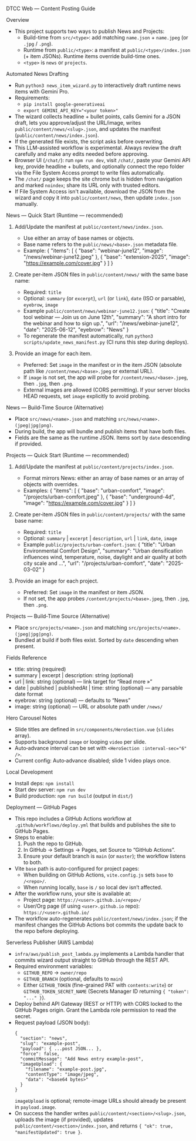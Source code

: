 DTCC Web — Content Posting Guide

Overview
- This project supports two ways to publish News and Projects:
  - Build-time from `src/<type>`: add matching `name.json` + `name.jpeg` (or `.jpg` / `.png`).
  - Runtime from `public/<type>`: a manifest at `public/<type>/index.json` (+ item JSONs). Runtime items override build-time ones.
  - `<type>` is `news` or `projects`.

Automated News Drafting
- Run `python3 news_item_wizard.py` to interactively draft runtime news items with Gemini Pro.
- Requirements:
  - `pip install google-generativeai`
  - `export GEMINI_API_KEY="<your token>"`
- The wizard collects headline + bullet points, calls Gemini for a JSON draft, lets you approve/adjust the URL/image, writes `public/content/news/<slug>.json`, and updates the manifest (`public/content/news/index.json`).
- If the generated file exists, the script asks before overwriting.
- This LLM-assisted workflow is experimental. Always review the draft carefully and make any edits needed before approving.
- Browser UI (`/chat/`): run `npm run dev`, visit `/chat/`, paste your Gemini API key, provide headline + bullets, and optionally connect the repo folder via the File System Access prompt to write files automatically.
- The `/chat/` page keeps the site chrome but is hidden from navigation and marked `noindex`; share its URL only with trusted editors.
- If File System Access isn't available, download the JSON from the wizard and copy it into `public/content/news`, then update `index.json` manually.

News — Quick Start (Runtime — recommended)
1) Add/Update the manifest at `public/content/news/index.json`.
   - Use either an array of base names or objects.
   - Base name refers to the `public/news/<base>.json` metadata file.
   - Example:
     {
       "items": [
         { "base": "webinar-june12", "image": "/news/webinar-june12.jpeg" },
         { "base": "extension-2025", "image": "https://example.com/cover.jpg" }
       ]
     }

2) Create per‑item JSON files in `public/content/news/` with the same base name:
   - Required: `title`
   - Optional: `summary` (or `excerpt`), `url` (or `link`), `date` (ISO or parsable), `eyebrow`, `image`
   - Example `public/content/news/webinar-june12.json`:
     {
       "title": "Create tool webinar — Join us on June 12th",
       "summary": "A short intro for the webinar and how to sign up.",
       "url": "/news/webinar-june12",
       "date": "2025-06-12",
       "eyebrow": "News"
     }
   - To regenerate the manifest automatically, run `python3 scripts/update_news_manifest.py` (CI runs this step during deploys).

3) Provide an image for each item.
   - Preferred: Set `image` in the manifest or in the item JSON (absolute path like `/content/news/<base>.jpeg` or external URL).
   - If `image` is not set, the app will probe for `/content/news/<base>.jpeg`, then `.jpg`, then `.png`.
   - External images are allowed (CORS permitting). If your server blocks HEAD requests, set `image` explicitly to avoid probing.

News — Build‑Time Source (Alternative)
- Place `src/news/<name>.json` and matching `src/news/<name>.(jpeg|jpg|png)`.
- During build, the app will bundle and publish items that have both files.
- Fields are the same as the runtime JSON. Items sort by `date` descending if provided.

Projects — Quick Start (Runtime — recommended)
1) Add/Update the manifest at `public/content/projects/index.json`.
   - Format mirrors News: either an array of base names or an array of objects with overrides.
   - Examples:
     {
       "items": [
         { "base": "urban-comfort", "image": "/projects/urban-comfort.jpeg" },
         { "base": "underground-4d", "image": "https://example.com/cover.jpg" }
       ]
     }

2) Create per‑item JSON files in `public/content/projects/` with the same base name:
   - Required: `title`
   - Optional: `summary` | `excerpt` | `description`, `url` | `link`, `date`, `image`
   - Example `public/projects/urban-comfort.json`:
     {
       "title": "Urban Environmental Comfort Design",
       "summary": "Urban densification influences wind, temperature, noise, daylight and air quality at both city scale and …",
       "url": "/projects/urban-comfort",
       "date": "2025-03-02"
     }

3) Provide an image for each project.
   - Preferred: Set `image` in the manifest or item JSON.
   - If not set, the app probes `/content/projects/<base>.jpeg`, then `.jpg`, then `.png`.

Projects — Build‑Time Source (Alternative)
- Place `src/projects/<name>.json` and matching `src/projects/<name>.(jpeg|jpg|png)`.
- Bundled at build if both files exist. Sorted by `date` descending when present.

Fields Reference
- title: string (required)
- summary | excerpt | description: string (optional)
- url | link: string (optional) — link target for “Read more »”
- date | published | publishedAt | time: string (optional) — any parsable date format
- eyebrow: string (optional) — defaults to “News”
- image: string (optional) — URL or absolute path under `/news/`

Hero Carousel Notes
- Slide titles are defined in `src/components/HeroSection.vue` (`slides` array).
- Supports background `image` or looping `video` per slide.
- Auto‑advance interval can be set with `<HeroSection :interval-sec="6" />`.
 - Current config: Auto‑advance disabled; slide 1 video plays once.

Local Development
- Install deps: `npm install`
- Start dev server: `npm run dev`
- Build production: `npm run build` (output in `dist/`)

Deployment — GitHub Pages
- This repo includes a GitHub Actions workflow at `.github/workflows/deploy.yml` that builds and publishes the site to GitHub Pages.
- Steps to enable:
  1) Push the repo to GitHub.
  2) In GitHub → Settings → Pages, set Source to “GitHub Actions”.
  3) Ensure your default branch is `main` (or `master`); the workflow listens to both.
- Vite `base` path is auto-configured for project pages:
  - When building on GitHub Actions, `vite.config.js` sets `base` to `/<repo>/`.
  - When running locally, `base` is `/` so local dev isn’t affected.
- After the workflow runs, your site is available at:
  - Project page: `https://<user>.github.io/<repo>/`
  - User/Org page (if using `<user>.github.io` repo): `https://<user>.github.io/`
- The workflow auto-regenerates `public/content/news/index.json`; if the manifest changes the GitHub Actions bot commits the update back to the repo before deploying.

Serverless Publisher (AWS Lambda)
- `infra/aws/publish_post_lambda.py` implements a Lambda handler that commits wizard output straight to GitHub through the REST API.
- Required environment variables:
  - `GITHUB_REPO` → `owner/repo`
  - `GITHUB_BRANCH` (optional, defaults to `main`)
  - Either `GITHUB_TOKEN` (fine-grained PAT with `contents:write`) or `GITHUB_TOKEN_SECRET_NAME` (Secrets Manager ID returning `{ "token": "..." }`).
- Deploy behind API Gateway (REST or HTTP) with CORS locked to the GitHub Pages origin. Grant the Lambda role permission to read the secret.
- Request payload (JSON body):
  ```
  {
    "section": "news",
    "slug": "example-post",
    "payload": { ...post JSON... },
    "force": false,
    "commitMessage": "Add News entry example-post",
    "imageUpload": {
      "filename": "example-post.jpg",
      "contentType": "image/jpeg",
      "data": "<base64 bytes>"
    }
  }
  ```
  `imageUpload` is optional; remote-image URLs should already be present in `payload.image`.
- On success the handler writes `public/content/<section>/<slug>.json`, uploads the image (if provided), updates `public/content/<section>/index.json`, and returns `{ "ok": true, "manifestUpdated": true }`.
